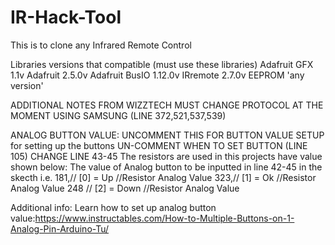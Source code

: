 # IR-Hack-Tool
This is to clone any Infrared Remote Control 

Libraries versions that compatible (must use these libraries)
Adafruit GFX 1.1v
Adafruit 2.5.0v
Adafruit BusIO 1.12.0v
IRremote 2.7.0v
EEPROM 'any version'

ADDITIONAL NOTES FROM WIZZTECH
MUST CHANGE PROTOCOL AT THE MOMENT USING SAMSUNG (LINE 372,521,537,539)

ANALOG BUTTON VALUE:
UNCOMMENT THIS FOR BUTTON VALUE SETUP for setting up the buttons UN-COMMENT WHEN TO SET BUTTON (LINE 105) CHANGE LINE 43-45
The resistors are used in this projects have value shown below:
The value of Analog button to be inputted in line 42-45 in the skecth i.e.
    181,// [0] = Up    //Resistor Analog Value
    323,// [1] = Ok    //Resistor Analog Value
    248 // [2] = Down  //Resistor Analog Value

Additional info: Learn how to set up analog button value:https://www.instructables.com/How-to-Multiple-Buttons-on-1-Analog-Pin-Arduino-Tu/
    
